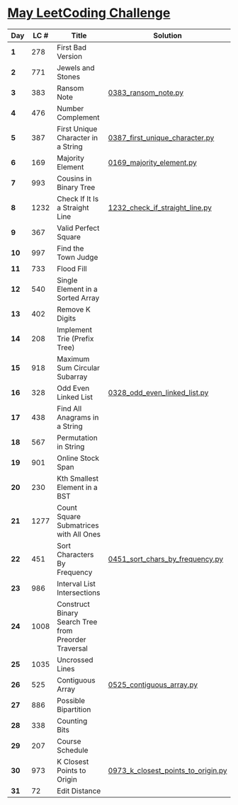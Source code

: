 # [May LeetCoding Challenge](https://leetcode.com/explore/challenge/card/may-leetcoding-challenge/)

|Day|LC #|Title|Solution|
|-|-|-|-|
| **1** | 278 | First Bad Version | |
| **2** | 771 | Jewels and Stones | |
| **3** | 383 | Ransom Note | [0383_ransom_note.py](LeetCode/0383_ransom_note.py) |
| **4** | 476 | Number Complement | |
| **5** | 387 | First Unique Character in a String | [0387_first_unique_character.py](LeetCode/0387_first_unique_character.py) |
| **6** | 169 | Majority Element | [0169_majority_element.py](LeetCode/0169_majority_element.py) |
| **7** | 993 | Cousins in Binary Tree | |
| **8** | 1232 | Check If It Is a Straight Line | [1232_check_if_straight_line.py](LeetCode/1232_check_if_straight_line.py) |
| **9** | 367 | Valid Perfect Square | |
| **10** | 997 | Find the Town Judge | |
| **11** | 733 | Flood Fill | |
| **12** | 540 | Single Element in a Sorted Array | |
| **13** | 402 | Remove K Digits | |
| **14** | 208 | Implement Trie (Prefix Tree) | |
| **15** | 918 | Maximum Sum Circular Subarray | |
| **16** | 328 | Odd Even Linked List | [0328_odd_even_linked_list.py](LeetCode/0328_odd_even_linked_list.py) |
| **17** | 438 | Find All Anagrams in a String | |
| **18** | 567 | Permutation in String | |
| **19** | 901 | Online Stock Span | |
| **20** | 230 | Kth Smallest Element in a BST | |
| **21** | 1277 | Count Square Submatrices with All Ones | |
| **22** | 451 | Sort Characters By Frequency | [0451_sort_chars_by_frequency.py](LeetCode/0451_sort_chars_by_frequency.py) |
| **23** | 986 | Interval List Intersections | |
| **24** | 1008 | Construct Binary Search Tree from Preorder Traversal | |
| **25** | 1035 | Uncrossed Lines | |
| **26** | 525 | Contiguous Array | [0525_contiguous_array.py](LeetCode/0525_contiguous_array.py) |
| **27** | 886 | Possible Bipartition | |
| **28** | 338 | Counting Bits | |
| **29** | 207 | Course Schedule | |
| **30** | 973 | K Closest Points to Origin | [0973_k_closest_points_to_origin.py](LeetCode/0973_k_closest_points_to_origin.py) |
| **31** | 72 | Edit Distance | |